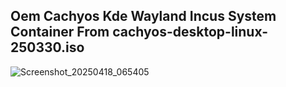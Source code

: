 ## Oem Cachyos Kde Wayland Incus System Container From cachyos-desktop-linux-250330.iso
![Screenshot_20250418_065405](https://github.com/user-attachments/assets/c69b7189-3d7e-499c-9719-32b5a2dc2c67)
